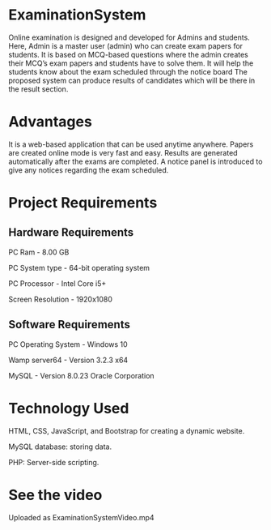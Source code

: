 # ExaminationSystem
Online examination is designed and developed for Admins and students.
Here, Admin is a master user (admin) who can create exam papers for students.
It is based on MCQ-based questions where the admin creates their MCQ’s exam papers and students have to solve them. 
It will help the students know about the exam scheduled through the notice board
The proposed system can produce results of candidates which will be there in the result section.

# Advantages
It is a web-based application that can be used anytime anywhere.
Papers are created online mode is very fast and easy.
Results are generated automatically after the exams are completed.
A notice panel is introduced to give any notices regarding the exam scheduled.

# Project Requirements

## Hardware Requirements 
PC Ram  - 8.00 GB

PC System type - 64-bit operating system 

PC Processor  - Intel Core i5+

Screen Resolution  - 1920x1080


## Software Requirements 
PC Operating System  - Windows 10 

Wamp server64 - Version 3.2.3 x64

MySQL - Version 8.0.23 Oracle Corporation


# Technology Used
HTML, CSS, JavaScript, and Bootstrap for creating a dynamic website.

MySQL database: storing data.

PHP: Server-side scripting.


# See the video 
Uploaded as ExaminationSystemVideo.mp4 

